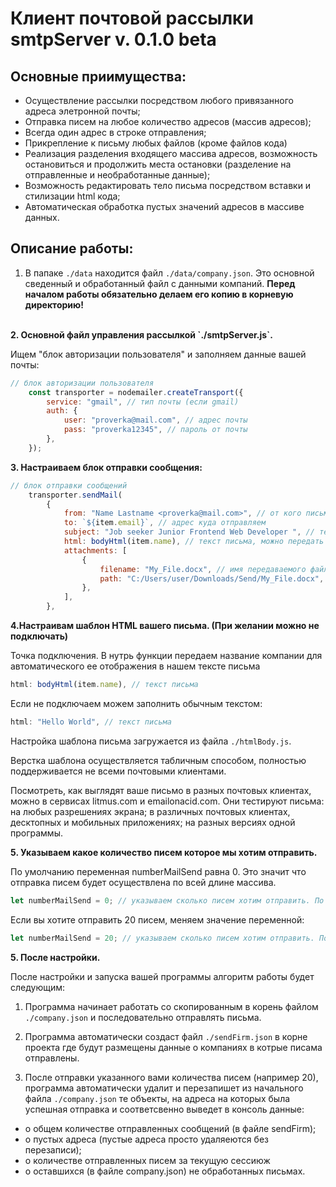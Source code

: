 # Клиент почтовой рассылки smtpServer v. 0.1.0 beta

## Основные приимущества:

-   Осуществление рассылки посредством любого привязанного адреса элетронной почты;
-   Отправка писем на любое количество адресов (массив адресов);
-   Всегда один адрес в строке отправления;
-   Прикрепление к письму любых файлов (кроме файлов кода)
-   Реализация разделения входящего массива адресов, возможность остановиться и продолжить места остановки (разделение на отправленные и необработанные данные);
-   Возможность редактировать тело письма посредством вставки и стилизации html кода;
-   Автоматическая обработка пустых значений адресов в массиве данных.

## Описание работы:

1. В папаке `./data` находится файл `./data/company.json`. Это основной сведенный и обработанный файл с данными компаний. <b>Перед началом работы обязательно делаем его копию в корневую директорию!</b>

<br>
<b>2. Основной файл управления рассылкой `./smtpServer.js`. </b>

Ищем "блок авторизации пользователя" и заполняем данные вашей почты:

```JavaScript
// блок авторизации пользователя
    const transporter = nodemailer.createTransport({
        service: "gmail", // тип почты (если gmail)
        auth: {
            user: "proverka@mail.com", // адрес почты
            pass: "proverka12345", // пароль от почты
        },
    });
```

<b>3. Настраиваем блок отправки сообщения:</b>

```JavaScript
// блок отправки сообщений
    transporter.sendMail(
        {
            from: "Name Lastname <proverka@mail.com>", // от кого письмо, подпись отправителя
            to: `${item.email}`, // адрес куда отправляем
            subject: "Job seeker Junior Frontend Web Developer ", // тема письма (название)
            html: bodyHtml(item.name), // текст письма, можно передать как в виде простого текста так форматированного из html тегов (и стилей)
            attachments: [
                {
                    filename: "My_File.docx", // имя передаваемого файла
                    path: "C:/Users/user/Downloads/Send/My_File.docx", // путь к файлу (относительный либо абсолютный)
                },
            ],
        },
```

<b>4.Настраивам шаблон HTML вашего письма. (При желании можно не подключать)</b>

Точка подключения. В нутрь функции передаем название компании для автоматического ее отображения в нашем тексте письма

```JavaScript
html: bodyHtml(item.name), // текст письма
```

Если не подключаем можем заполнить обычным текстом:

```JavaScript
html: "Hello World", // текст письма
```

Настройка шаблона письма загружается из файла `./htmlBody.js`.

Верстка шаблона осуществляется табличным способом, полностью поддерживается не всеми почтовыми клиентами.

Посмотреть, как выглядят ваше письмо в разных почтовых клиентах, можно в сервисах litmus.com и emailonacid.com. Они тестируют письма:
на любых разрешениях экрана;
в различных почтовых клиентах, десктопных и мобильных приложениях;
на разных версиях одной программы.

<b>5. Указываем какое количество писем которое мы хотим отправить.</b>

По умолчанию переменная numberMailSend равна 0. Это значит что отправка писем будет осуществлена по всей длине массива.

```JavaScript
let numberMailSend = 0; // указываем сколько писем хотим отправить. По умолчанию - если 0  - значит все по длине массива.
```

Если вы хотите отправить 20 писем, меняем значение переменной:

```JavaScript
let numberMailSend = 20; // указываем сколько писем хотим отправить. По умолчанию - если 0  - значит все по длине массива.
```

<b>5. После настройки.</b>

После настройки и запуска вашей программы алгоритм работы будет следующим:

1. Программа начинает работать со скопированным в корень файлом `./company.json` и последовательно отправлять письма.

2. Программа автоматически создаст файл `./sendFirm.json` в корне проекта где будут размещены данные о компаниях в котрые писама отправлены.

3. После отправки указанного вами количества писем (например 20), программа автоматически удалит и перезапишет из начального файла `./company.json` те объекты, на адреса на которых была успешная отправка и соответсвенно выведет в консоль данные:

-   о общем количестве отправленных сообщений (в файле sendFirm);
-   о пустых адреса (пустые адреса просто удаляеются без перезаписи);
-   о количестве отправленных писем за текущую сессиюж
-   о оставшихся (в файле company.json) не обработанных письмах.
